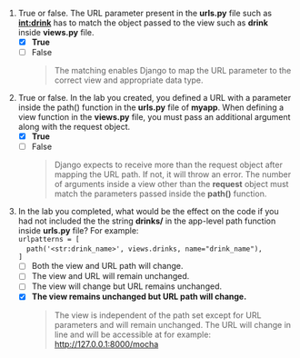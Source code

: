 1. True or false. The URL parameter present in the **urls.py** file such as **<int:drink>** has to match the object passed to the view such as **drink** inside **views.py** file.
    - [x] **True**
    - [ ] False
        > The matching enables Django to map the URL parameter to the correct view and appropriate data type.

2. True or false. In the lab you created, you defined a URL with a parameter inside the path() function in the **urls.py** file of **myapp**. When defining a view function in the **views.py** file, you must pass an additional argument along with the request object.
    - [x] **True**
    - [ ] False
        > Django expects to receive more than the request object after mapping the URL path. If not, it will throw an error. The number of arguments inside a view other than the **request** object must match the parameters passed inside the **path()** function.

3. In the lab you completed, what would be the effect on the code if you had not included the the string **drinks/** in the app-level path function inside **urls.py** file? For example:
<br/>`urlpatterns = [`<br/>
&emsp;`path('<str:drink_name>', views.drinks, name="drink_name"),`<br/>
`]`<br/>
    - [ ] Both the view and URL path will change.
    - [ ] The view and URL will remain unchanged.
    - [ ] The view will change but URL remains unchanged.
    - [x] **The view remains unchanged but URL path will change.**
        > The view is independent of the path set except for URL parameters and will remain unchanged. The URL will change in line and will be accessible at for example: http://127.0.0.1:8000/mocha

